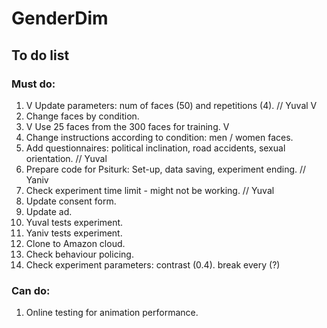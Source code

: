 # GenderDim

## To do list
### Must do:
1. V Update parameters: num of faces (50) and repetitions (4). // Yuval  V 
2. Change faces by condition.
3. V Use 25 faces from the 300 faces for training. V
4. Change instructions according to condition: men / women faces.
5. Add questionnaires: political inclination, road accidents, sexual orientation. // Yuval
6. Prepare code for Psiturk: Set-up, data saving, experiment ending. // Yaniv
7. Check experiment time limit - might not be working. // Yuval
8. Update consent form.
9. Update ad.
10. Yuval tests experiment.
11. Yaniv tests experiment.
12. Clone to Amazon cloud.
13. Check behaviour policing.
14. Check experiment parameters: contrast (0.4). break every (?)

### Can do:
1. Online testing for animation performance.
